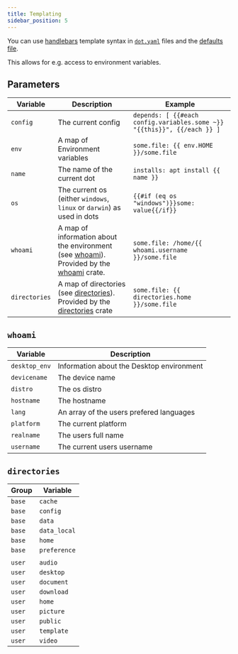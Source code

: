 ```yaml
---
title: Templating
sidebar_position: 5
---
```


You can use [handlebars](https://handlebarsjs.com/guide/) template syntax in [`dot.yaml`](dot.yaml.mdx) files and the [defaults file](defaults.md).

This allows for e.g. access to environment variables.

## Parameters

| Variable      | Description                                                                                                                                              | Example                                                                 |
| ------------- | -------------------------------------------------------------------------------------------------------------------------------------------------------- | ----------------------------------------------------------------------- |
| `config`      | The current config                                                                                                                                       | `depends: [ {{#each config.variables.some ~}} "{{this}}", {{/each }} ]` |
| `env`         | A map of Environment variables                                                                                                                           | `some.file: {{ env.HOME }}/some.file`                                   |
| `name`        | The name of the current dot                                                                                                                              | `installs: apt install {{ name }}`                                      |
| `os`          | The current os (either `windows`, `linux` or `darwin`) as used in dots                                                                                   | `{{#if (eq os "windows")}}some: value{{/if}}`                           |
| `whoami`      | A map of information about the environment (see [whoami](#whoami)). Provided by the [whoami](https://github.com/dirs-dev/directories-rs#features) crate. | `some.file: /home/{{ whoami.username }}/some.file`                      |
| `directories` | A map of directories (see [directories](#directories)). Provided by the [directories](https://github.com/ardaku/whoami#features) crate                   | `some.file: {{ directories.home }}/some.file`                           |
 
## `whoami`

| Variable      | Description                               |
| ------------- | ----------------------------------------- |
| `desktop_env` | Information about the Desktop environment |
| `devicename`  | The device name                           |
| `distro`      | The os distro                             |
| `hostname`    | The hostname                              |
| `lang`        | An array of the users prefered languages  |
| `platform`    | The current platform                      |
| `realname`    | The users full name                       |
| `username`    | The current users username                |

## `directories`

| Group  | Variable     |
| ------ | ------------ |
| `base` | `cache`      |
| `base` | `config`     |
| `base` | `data`       |
| `base` | `data_local` |
| `base` | `home`       |
| `base` | `preference` |
|        |              |
| `user` | `audio`      |
| `user` | `desktop`    |
| `user` | `document`   |
| `user` | `download`   |
| `user` | `home`       |
| `user` | `picture`    |
| `user` | `public`     |
| `user` | `template`   |
| `user` | `video`      |